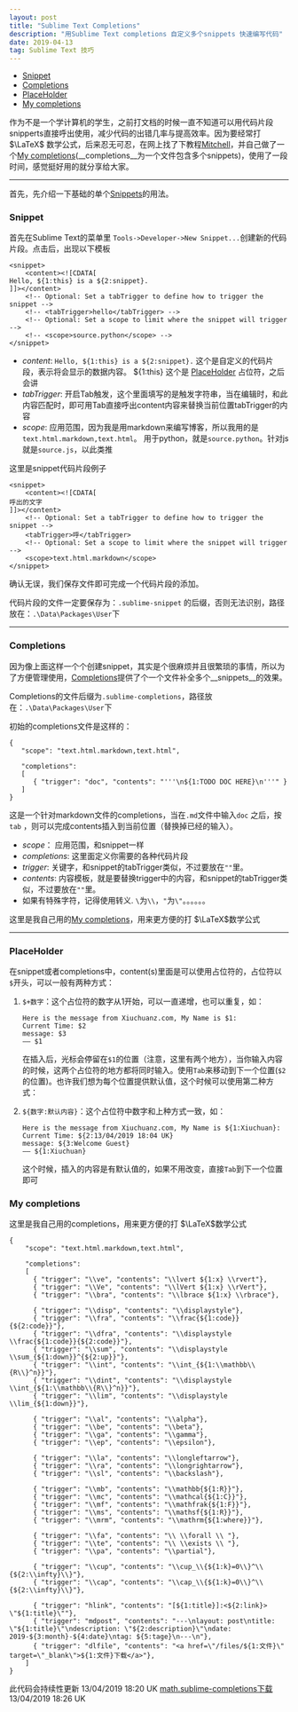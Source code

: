 ```yaml
---
layout: post
title: "Sublime Text Completions"
description: "用Sublime Text completions 自定义多个snippets 快速编写代码"
date: 2019-04-13
tag: Sublime Text 技巧
---
```




[Mitchell]:<http://blog.useasp.net/archive/2015/11/30/sublime-text-create-multiple-snippets-in-one-file.aspx> "Mitchell"
[Snippets]:<http://sublimetext.info/docs/en/extensibility/snippets.html> "Snippets"
[Completions]:<http://sublimetext.info/docs/en/extensibility/completions.html> "Completions"


<!-- MarkdownTOC -->

- [Snippet](#snippet)
- [Completions](#completions)
- [PlaceHolder](#placeholder)
- [My completions](#my-completions)

<!-- /MarkdownTOC -->

作为不是一个学计算机的学生，之前打文档的时候一直不知道可以用代码片段snipperts直接呼出使用，减少代码的出错几率与提高效率。因为要经常打 $\LaTeX$ 数学公式，后来忍无可忍，在网上找了下教程[Mitchell]，并自己做了一个[My completions](#my-completions)(__completions__为一个文件包含多个snippets)，使用了一段时间，感觉挺好用的就分享给大家。  

**************

首先，先介绍一下基础的单个[Snippets]的用法。

<a id="snippet"></a>
### Snippet

首先在Sublime Text的菜单里 `Tools->Developer->New Snippet...`创建新的代码片段。点击后，出现以下模板  
```
<snippet>
    <content><![CDATA[
Hello, ${1:this} is a ${2:snippet}.
]]></content>
    <!-- Optional: Set a tabTrigger to define how to trigger the snippet -->
    <!-- <tabTrigger>hello</tabTrigger> -->
    <!-- Optional: Set a scope to limit where the snippet will trigger -->
    <!-- <scope>source.python</scope> -->
</snippet>
```

* _content_: `Hello, ${1:this} is a ${2:snippet}.` 这个是自定义的代码片段，表示将会显示的数据内容。 ${1:this} 这个是 [PlaceHolder](#placeholder) 占位符，之后会讲  
* _tabTrigger_: 开启Tab触发，这个里面填写的是触发字符串，当在编辑时，和此内容匹配时，即可用Tab直接呼出content内容来替换当前位置tabTrigger的内容  
* _scope_: 应用范围，因为我是用markdown来编写博客，所以我用的是`text.html.markdown,text.html`。 用于python，就是`source.python`。针对js就是`source.js`，以此类推    

这里是snippet代码片段例子  

```
<snippet>
    <content><![CDATA[
呼出的文字
]]></content>
    <!-- Optional: Set a tabTrigger to define how to trigger the snippet -->
    <tabTrigger>呼</tabTrigger>
    <!-- Optional: Set a scope to limit where the snippet will trigger -->
    <scope>text.html.markdown</scope>
</snippet>
```

确认无误，我们保存文件即可完成一个代码片段的添加。

代码片段的文件一定要保存为：`.sublime-snippet` 的后缀，否则无法识别，路径放在：`.\Data\Packages\User`下  

************

<a id="completions"></a>
### Completions  

因为像上面这样一个个创建snippet，其实是个很麻烦并且很繁琐的事情，所以为了方便管理使用，[Completions]提供了个一个文件补全多个__snippets__的效果。  

Completions的文件后缀为`.sublime-completions`，路径放在：`.\Data\Packages\User`下

初始的completions文件是这样的：  
```
{
   "scope": "text.html.markdown,text.html",
 
   "completions":
   [
      { "trigger": "doc", "contents": "'''\n${1:TODO DOC HERE}\n'''" }
   ]
}
```

这是一个针对markdown文件的completions，当在`.md`文件中输入`doc` 之后，按`tab` ，则可以完成contents插入到当前位置（替换掉已经的输入）。

* _scope_： 应用范围，和snippet一样  
* _completions_: 这里面定义你需要的各种代码片段  
* _trigger_: 关键字，和snippet的tabTrigger类似，不过要放在`""`里。  
* _contents_: 内容模板，就是要替换trigger中的内容，和snippet的tabTrigger类似，不过要放在`""`里。  
* 如果有特殊字符，记得使用转义. `\`为`\\`，`"`为`\"`。。。。。。  

这里是我自己用的[My completions](#my-completions)，用来更方便的打 $\LaTeX$数学公式  

*************

<a id="placeholder"></a>
### PlaceHolder  

在snippet或者completions中，content(s)里面是可以使用占位符的，占位符以`$`开头，可以一般有两种方式：

1. `$+数字`：这个占位符的数字从1开始，可以一直递增，也可以重复，如：
    ```
    Here is the message from Xiuchuanz.com, My Name is $1:
    Current Time: $2
    message: $3
    —— $1
    ```

    在插入后，光标会停留在`$1`的位置（注意，这里有两个地方），当你输入内容的时候，这两个占位符的地方都将同时输入。使用`Tab`来移动到下一个位置(`$2`的位置)。也许我们想为每个位置提供默认值，这个时候可以使用第二种方式：  

2. `${数字:默认内容}`：这个占位符中数字和上种方式一致，如：  
    ```
    Here is the message from Xiuchuanz.com, My Name is ${1:Xiuchuan}:
    Current Time: ${2:13/04/2019 18:04 UK}
    message: ${3:Welcome Guest}
    —— ${1:Xiuchuan}
    ```
    这个时候，插入的内容是有默认值的，如果不用改变，直接`Tab`到下一个位置即可  

<a id="my-completions"></a>
### My completions  

这里是我自己用的completions，用来更方便的打 $\LaTeX$数学公式

```
{
    "scope": "text.html.markdown,text.html",

    "completions":
    [
      { "trigger": "\\ve", "contents": "\\lvert ${1:x} \\rvert"},
      { "trigger": "\\Ve", "contents": "\\lVert ${1:x} \\rVert"},
      { "trigger": "\\bra", "contents": "\\lbrace ${1:x} \\rbrace"},

      { "trigger": "\\disp", "contents": "\\displaystyle"},
      { "trigger": "\\fra", "contents": "\\frac{${1:code}}{${2:code}}"},
      { "trigger": "\\dfra", "contents": "\\displaystyle \\frac{${1:code}}{${2:code}}"},
      { "trigger": "\\sum", "contents": "\\displaystyle \\sum_{${1:down}}^{${2:up}}"},
      { "trigger": "\\int", "contents": "\\int_{${1:\\mathbb\\{R\\}^n}}"},
      { "trigger": "\\dint", "contents": "\\displaystyle \\int_{${1:\\mathbb\\{R\\}^n}}"},
      { "trigger": "\\lim", "contents": "\\displaystyle \\lim_{${1:down}}"},

      { "trigger": "\\al", "contents": "\\alpha"},
      { "trigger": "\\be", "contents": "\\beta"},
      { "trigger": "\\ga", "contents": "\\gamma"},
      { "trigger": "\\ep", "contents": "\\epsilon"},

      { "trigger": "\\la", "contents": "\\longleftarrow"},
      { "trigger": "\\ra", "contents": "\\longrightarrow"},
      { "trigger": "\\sl", "contents": "\\backslash"},

      { "trigger": "\\mb", "contents": "\\mathbb{${1:R}}"},
      { "trigger": "\\mc", "contents": "\\mathcal{${1:C}}"},
      { "trigger": "\\mf", "contents": "\\mathfrak{${1:F}}"},
      { "trigger": "\\ms", "contents": "\\mathsf{${1:R}}"},
      { "trigger": "\\mrm", "contents": "\\mathrm{${1:where}}"},

      { "trigger": "\\fa", "contents": "\\ \\forall \\ "},
      { "trigger": "\\te", "contents": "\\ \\exists \\ "},
      { "trigger": "\\pa", "contents": "\\partial"},

      { "trigger": "\\cup", "contents": "\\cup_\\{${1:k}=0\\}^\\{${2:\\infty}\\}"},
      { "trigger": "\\cap", "contents": "\\cap_\\{${1:k}=0\\}^\\{${2:\\infty}\\}"},

      { "trigger": "hlink", "contents": "[${1:title}]:<${2:link}> \"${1:title}\""},
      { "trigger": "mdpost", "contents": "---\nlayout: post\ntitle: \"${1:title}\"\ndescription: \"${2:description}\"\ndate: 2019-${3:month}-${4:date}\ntag: ${5:tage}\n---\n"},
      { "trigger": "dlfile", "contents": "<a href=\"/files/${1:文件}\" target=\"_blank\">${1:文件}下载</a>"},
    ]
}
```

此代码会持续性更新 13/04/2019 18:20 UK 
<a href="/files/math.sublime-completions" target="_blank">math.sublime-completions下载</a> 13/04/2019 18:26 UK  

